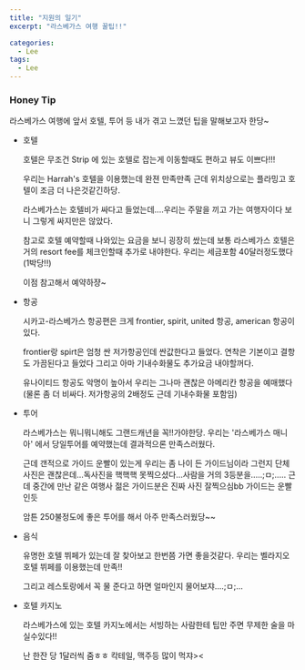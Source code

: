 ```yaml
---
title: "지원의 일기"
excerpt: "라스베가스 여행 꿀팁!!"

categories:
  - Lee
tags:
  - Lee
---
```


### Honey Tip

라스베가스 여행에 앞서 호텔, 투어 등 내가 겪고 느꼈던 팁을 말해보고자 한당~

- 호텔

  호텔은 무조건 Strip 에 있는 호텔로 잡는게 이동할때도 편하고 뷰도 이쁘다!!!

  우리는 Harrah's 호텔을 이용했는데 완젼 만족만족 근데 위치상으로는 플라밍고 호텔이 조금 더 나은것같긴하당. 

  라스베가스는 호텔비가 싸다고 들었는데....우리는 주말을 끼고 가는 여행자이다 보니 그렇게 싸지만은 않았다. 

  참고로 호텔 예약할때 나와있는 요금을 보니 굉장히 쌌는데 보통 라스베가스 호텔은 거의 resort fee를 체크인할때 추가로 내야한다. 우리는 세금포함 40달러정도했다(1박당!!)

  이점 참고해서 예약하쟝~



- 항공

  시카고-라스베가스 항공편은 크게 frontier, spirit, united 항공, american 항공이 있다. 

  frontier랑 spirt은 엄청 싼 저가항공인데 싼값한다고 들었다. 연착은 기본이고 결항도 가끔된다고 들었다 그리고 아마 기내수화물도 추가요금 내야할꺼다.

  유나이티드 항공도 악명이 높아서 우리는 그나마 괜찮은 아메리칸 항공을 예매했다(물론 좀 더 비싸다.  저가항공의 2배정도 근데 기내수화물 포함임)



- 투어

  라스베가스는 뭐니뭐니해도 그랜드캐년을 꼭!!가야한당. 우리는 '라스베가스 매니아' 에서 당일투어를 예약했는데 결과적으론 만족스러웠다. 

  근데 갠적으로 가이드 운빨이 있는게 우리는 좀 나이 든 가이드님이라 그런지 단체사진은 괜찮은데...독사진을 핵핵핵 못찍으셨다...사람을 거의 3등분을.....;ㅁ;..... 근데 중간에 만난 같은 여행사 젊은 가이드분은 진짜 사진 잘찍으심bb 가이드는 운빨인듯

  암튼 250불정도에 좋은 투어를 해서 아주 만족스러웠당~~



- 음식

  유명한 호텔 뷔페가 있는데 잘 찾아보고 한번쯤 가면 좋을것같다. 우리는 벨라지오 호텔 뷔페를 이용했는데 만족!!

  그리고 레스토랑에서 꼭 물 준다고 하면 얼마인지 물어보쟈....;ㅁ;...



- 호텔 카지노

  라스베가스에 있는 호텔 카지노에서는 서빙하는 사람한테 팁만 주면 무제한 술을 마실수있다!!

  난 한잔 당 1달러씩 줌ㅎㅎ 칵테일, 맥주등 많이 먹쟈><


